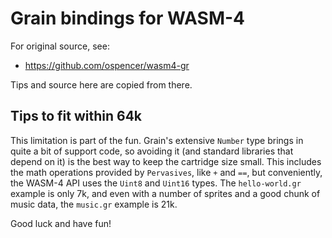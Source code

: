 # Grain bindings for WASM-4

For original source, see:

- https://github.com/ospencer/wasm4-gr

Tips and source here are copied from there.

## Tips to fit within 64k

This limitation is part of the fun. Grain's extensive `Number` type brings in quite a bit of support code, so avoiding it (and standard libraries that depend on it) is the best way to keep the cartridge size small. This includes the math operations provided by `Pervasives`, like `+` and `==`, but conveniently, the WASM-4 API uses the `Uint8` and `Uint16` types. The `hello-world.gr` example is only 7k, and even with a number of sprites and a good chunk of music data, the `music.gr` example is 21k.

Good luck and have fun!
